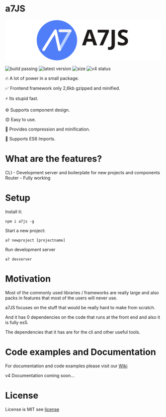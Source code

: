 
# a7JS

![a7JS](./designs/banner.svg)

![build passing](https://img.shields.io/badge/build-passing-success)
![latest version](https://img.shields.io/badge/Latest%20version-v3.3.5-blue)
![size](https://img.shields.io/badge/Size-3kb-success)
![v4 status](https://img.shields.io/badge/v4%20status-in%20Development-red)

🔥 A lot of power in a small package.

✅ Frontend framework only 2,6kb gzipped and minified. 

⚡ Its stupid fast.

⚙️ Supports component design.

😍 Easy to use.

🚀 Provides compression and minification.

👑 Supports ES6 Imports.

# What are the features?
CLI - Development server and boilerplate for new projects and components
Router - Fully working 

# Setup

Install it:

```shell
npm i a7js -g
```

Start a new project:

```shell
a7 newproject [projectname]
```

Run development server

```shell
a7 devserver
```

# Motivation

Most of the commonly used libraries / frameworks are really large and also packs in features that most of the users will never use.

a7JS focuses on the stuff that would be really hard to make from scratch.

And it has 0 dependencies on the code that runs at the front end and also it is fully es5.

The dependencies that it has are for the cli and other useful tools.

# Code examples and Documentation

For documentation and code examples please visit our [Wiki](https://github.com/anton7r/a7JS/wiki)

v4 Documentation coming soon...

# License

License is MIT see [license](https://github.com/anton7r/a7JS/blob/master/LICENSE)
